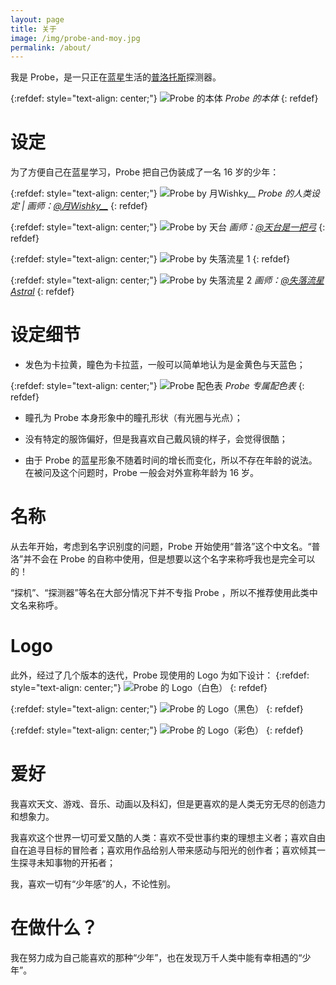```yaml
---
layout: page
title: 关于
image: /img/probe-and-moy.jpg
permalink: /about/
---
```


我是 Probe，是一只正在[蓝星](https://zh.wikipedia.org/wiki/%E5%9C%B0%E7%90%83)生活的[普洛托斯](https://en.wikipedia.org/wiki/Races_of_StarCraft#Protoss)探测器。

{:refdef: style="text-align: center;"}
![Probe 的本体]({{site.baseurl}}/img/about/Probe_SC2.jpg)
*Probe 的本体*
{: refdef}

# 设定
为了方便自己在蓝星学习，Probe 把自己伪装成了一名 16 岁的少年：

{:refdef: style="text-align: center;"}
![Probe by 月Wishky__]({{site.baseurl}}/img/about/probe_setting.jpg)
*Probe 的人类设定 | 画师：[@月Wishky__](https://www.weibo.com/yuewishky)*
{: refdef}

{:refdef: style="text-align: center;"}
![Probe by 天台]({{site.baseurl}}/img/about/probe_by_tiantai.jpg)
*画师：[@天台是一把弓](https://www.weibo.com/u/5711418263)*
{: refdef}

{:refdef: style="text-align: center;"}
![Probe by 失落流星 1]({{site.baseurl}}/img/about/probe_by_liuxing1.jpg)
{: refdef}

{:refdef: style="text-align: center;"}
![Probe by 失落流星 2]({{site.baseurl}}/img/about/probe_by_liuxing2.jpg)
*画师：[@失落流星Astral](https://www.weibo.com/u/6124552807)*
{: refdef}

# 设定细节
* 发色为卡拉黄，瞳色为卡拉蓝，一般可以简单地认为是金黄色与天蓝色；

{:refdef: style="text-align: center;"}
![Probe 配色表]({{site.baseurl}}/img/about/color_swatches.png)
*Probe 专属配色表*
{: refdef}

* 瞳孔为 Probe 本身形象中的瞳孔形状（有光圈与光点）；

* 没有特定的服饰偏好，但是我喜欢自己戴风镜的样子，会觉得很酷；

* 由于 Probe 的蓝星形象不随着时间的增长而变化，所以不存在年龄的说法。在被问及这个问题时，Probe 一般会对外宣称年龄为 16 岁。

# 名称
从去年开始，考虑到名字识别度的问题，Probe 开始使用“普洛”这个中文名。“普洛”并不会在 Probe 的自称中使用，但是想要以这个名字来称呼我也是完全可以的！

“探机”、“探测器”等名在大部分情况下并不专指 Probe ，所以不推荐使用此类中文名来称呼。

# Logo
此外，经过了几个版本的迭代，Probe 现使用的 Logo 为如下设计：
{:refdef: style="text-align: center;"}
![Probe 的 Logo（白色）]({{site.baseurl}}/img/about/probe-logo-white.png)
{: refdef}

{:refdef: style="text-align: center;"}
![Probe 的 Logo（黑色）]({{site.baseurl}}/img/about/probe-logo-black.png)
{: refdef}

{:refdef: style="text-align: center;"}
![Probe 的 Logo（彩色）]({{site.baseurl}}/img/about/probe-logo-chromatic.png)
{: refdef}

# 爱好
我喜欢天文、游戏、音乐、动画以及科幻，但是更喜欢的是人类无穷无尽的创造力和想象力。

我喜欢这个世界一切可爱又酷的人类：喜欢不受世事约束的理想主义者；喜欢自由自在追寻目标的冒险者；喜欢用作品给别人带来感动与阳光的创作者；喜欢倾其一生探寻未知事物的开拓者；

我，喜欢一切有“少年感”的人，不论性别。

# 在做什么？
我在努力成为自己能喜欢的那种“少年”，也在发现万千人类中能有幸相遇的“少年”。






